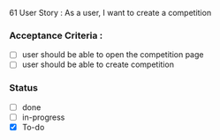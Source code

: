 61 User Story :  As a user, I want to create a competition <br>
### Acceptance Criteria : 
- [ ] user should be able to open the competition page
- [ ] user should be able to create competition
 
### Status 
- [ ] done
- [ ] in-progress
- [x] To-do

